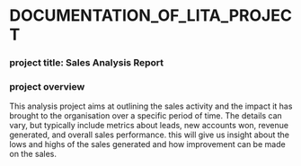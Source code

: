 # DOCUMENTATION_OF_LITA_PROJECT

### project title: Sales Analysis Report

### project overview
This analysis project aims at outlining the sales activity and the impact it has brought to the organisation over a specific period of time. The details can vary, but typically include metrics about leads, new accounts won, revenue generated, and overall sales performance. this will give us insight about the lows and highs of the sales generated and how improvement can be made on the sales.

